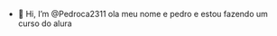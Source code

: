 - 👋 Hi, I’m @Pedroca2311
ola meu nome e pedro e estou fazendo um curso do alura
<!---
Pedroca2311/Pedroca2311 is a ✨ special ✨ repository because its `README.md` (this file) appears on your GitHub profile.
You can click the Preview link to take a look at your changes.
--->
